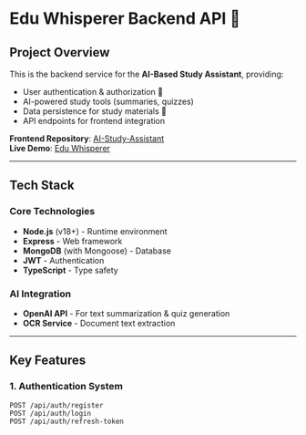 # Edu Whisperer Backend API 🚀

## Project Overview

This is the backend service for the **AI-Based Study Assistant**, providing:

- User authentication & authorization 🔐
- AI-powered study tools (summaries, quizzes)
- Data persistence for study materials 📂
- API endpoints for frontend integration

**Frontend Repository**: [AI-Study-Assistant](https://github.com/code-art4/AI-Study-Assistant)  
**Live Demo**: [Edu Whisperer](https://edu-whisperer.vercel.app/)

---

## Tech Stack

### Core Technologies

- **Node.js** (v18+) - Runtime environment
- **Express** - Web framework
- **MongoDB** (with Mongoose) - Database
- **JWT** - Authentication
- **TypeScript** - Type safety

### AI Integration

- **OpenAI API** - For text summarization & quiz generation
- **OCR Service** - Document text extraction

---

## Key Features

### 1. Authentication System

```http
POST /api/auth/register
POST /api/auth/login
POST /api/auth/refresh-token
```
